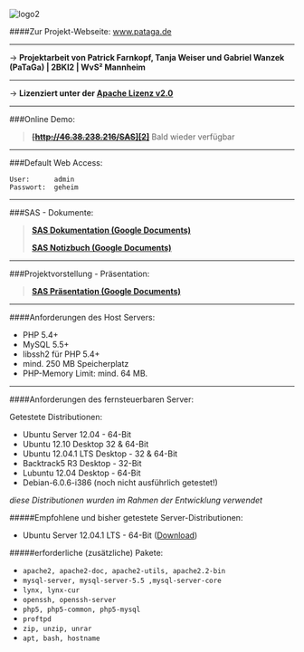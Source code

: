 ![logo2]

####Zur Projekt-Webseite:
www.pataga.de

---

→ **Projektarbeit von Patrick Farnkopf, Tanja Weiser und Gabriel Wanzek (PaTaGa) | 2BKI2 | WvS² Mannheim**

---

→ **Lizenziert unter der [Apache Lizenz v2.0][5]**
           
---
###Online Demo:

> ~~**[http://46.38.238.216/SAS][2]**~~
> Bald wieder verfügbar

------
###Default Web Access:
~~~
User:      admin
Passwort:  geheim
~~~
           
---
###SAS - Dokumente:

> **[SAS Dokumentation (Google Documents)][1]**
>
> **[SAS Notizbuch (Google Documents)][4]**

---
###Projektvorstellung - Präsentation:

> **[SAS Präsentation (Google Documents)][3]**

---
####Anforderungen des Host Servers:
- PHP 5.4+
- MySQL 5.5+
- libssh2 für PHP 5.4+
- mind. 250 MB Speicherplatz
- PHP-Memory Limit:  mind. 64 MB. 

---

####Anforderungen des fernsteuerbaren Server:

Getestete Distributionen:
- Ubuntu Server 12.04 - 64-Bit
- Ubuntu 12.10 Desktop 32 & 64-Bit
- Ubuntu 12.04.1 LTS Desktop - 32 & 64-Bit
- Backtrack5 R3 Desktop - 32-Bit
- Lubuntu 12.04 Desktop - 64-Bit
- Debian-6.0.6-i386 (noch nicht ausführlich getestet!)

_diese Distributionen wurden im Rahmen der Entwicklung verwendet_

#####Empfohlene und bisher getestete Server-Distributionen:
- Ubuntu Server 12.04.1 LTS - 64-Bit ([Download][7])

#####erforderliche (zusätzliche) Pakete:
- <code>apache2, apache2-doc, apache2-utils, apache2.2-bin</code>
- <code>mysql-server, mysql-server-5.5 ,mysql-server-core</code>
- <code>lynx, lynx-cur</code>
- <code>openssh, openssh-server</code>
- <code>php5, php5-common, php5-mysql</code>
- <code>proftpd</code>
- <code>zip, unzip, unrar</code>
- <code>apt, bash, hostname</code>

[1]: http://goo.gl/dTrur
[2]: #
[3]: http://goo.gl/8UqKr
[4]: http://goo.gl/OZT5x
[5]: http://www.apache.org/licenses/LICENSE-2.0.html
[7]: http://releases.ubuntu.com/precise/ubuntu-12.04.1-server-amd64.iso
[logo2]: http://mangopix.de/local_images/sas-logo2.png


